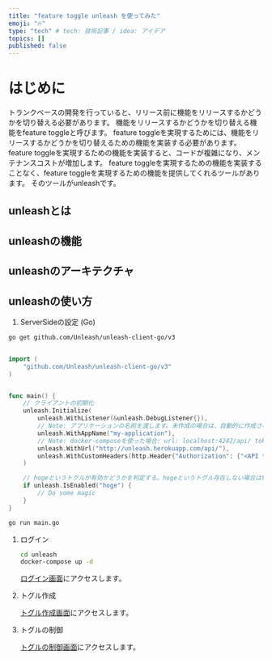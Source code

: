 ```yaml
---
title: "feature toggle unleash を使ってみた"
emoji: "🔥"
type: "tech" # tech: 技術記事 / idea: アイデア
topics: []
published: false
---
```


# はじめに

トランクベースの開発を行っていると、リリース前に機能をリリースするかどうかを切り替える必要があります。
機能をリリースするかどうかを切り替える機能をfeature toggleと呼びます。
feature toggleを実現するためには、機能をリリースするかどうかを切り替えるための機能を実装する必要があります。
feature toggleを実現するための機能を実装すると、コードが複雑になり、メンテナンスコストが増加します。
feature toggleを実現するための機能を実装することなく、feature toggleを実現するための機能を提供してくれるツールがあります。
そのツールがunleashです。

## unleashとは

## unleashの機能

## unleashのアーキテクチャ

## unleashの使い方

1. ServerSideの設定 (Go)

```sh
go get github.com/Unleash/unleash-client-go/v3
```

```go

import (
    "github.com/Unleash/unleash-client-go/v3"
)


func main() {
    // クライアントの初期化
    unleash.Initialize(
        unleash.WithListener(&unleash.DebugListener{}),
        // Note: アプリケーションの名前を渡します。未作成の場合は、自動的に作成されます。
        unleash.WithAppName("my-application"),
        // Note: docker-composeを使った場合: url: localhost:4242/api/ token: default:development.unleash-insecure-api-token
        unleash.WithUrl("http://unleash.herokuapp.com/api/"),
        unleash.WithCustomHeaders(http.Header{"Authorization": {"<API token>"}}),
    )

    // hogeというトグルが有効かどうかを判定する。hogeというトグル存在しない場合はfalseを返す。
    if unleash.IsEnabled("hoge") {
        // Do some magic
    }
}
```

```bash
go run main.go
```

1. ログイン

    ```sh
    cd unleash
    docker-compose up -d
    ```

    [ログイン画面](../images/d9170f7060853c/unleash_login.png)にアクセスします。

2. トグル作成

    [トグル作成画面](../images/d9170f7060853c/create_toggle.png)にアクセスします。

3. トグルの制御

    [トグルの制御画面](../images/d9170f7060853c/toggle_control.png)にアクセスします。
